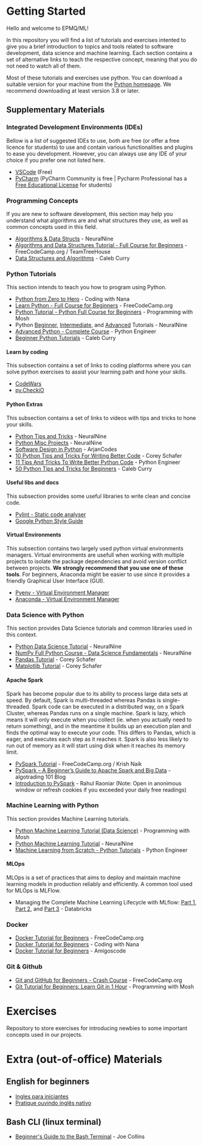 # Getting Started

Hello and welcome to EPMQ/ML!

In this repository you will find a list of tutorials and exercises intented to give you a brief introduction to topics and tools related to software development, data science and machine learning. Each section contains a set of alternative links to teach the respective concept, meaning that you do not need to watch all of them.

Most of these tutorials and exercises use python. You can download a suitable version for your machine from the [Python homepage](https://www.python.org). We recommend downloading at least version 3.8 or later.

## Supplementary Materials

### Integrated Development Environments (IDEs)

Bellow is a list of suggested IDEs to use, both are free (or offer a free licence for students) to use and contain various functionalities and plugins to ease you development. However, you can always use any IDE of your choice if you prefer one not listed here.

- [VSCode](https://code.visualstudio.com) (Free)
- [PyCharm](https://www.jetbrains.com/pycharm/) (PyCharm Community is free | Pycharm Professional has a [Free Educational License](https://www.jetbrains.com/community/education/#students) for students)

### Programming Concepts

If you are new to software development, this section may help you understand what algorithms are and what structures they use, as well as common concepts used in this field.

- [Algorithms & Data Structs](https://youtu.be/jQqQpPMYPXs) - NeuralNine
- [Algorithms and Data Structures Tutorial - Full Course for Beginners](https://youtu.be/8hly31xKli0) - FreeCodeCamp.org / TeamTreeHouse
- [Data Structures and Algorithms](https://www.youtube.com/watch?v=4RLhuZ3N9nc&list=PL_c9BZzLwBRLpDEpYRFXKBN-2ZCsAx0ps) - Caleb Curry

### Python Tutorials

This section intends to teach you how to program using Python.

- [Python from Zero to Hero](https://youtu.be/t8pPdKYpowI) - Coding with Nana
- [Learn Python - Full Course for Beginners](https://youtu.be/rfscVS0vtbw) - FreeCodeCamp.org
- [Python Tutorial - Python Full Course for Beginners](https://youtu.be/_uQrJ0TkZlc) - Programming with Mosh
- Python [Beginner](https://www.youtube.com/watch?v=-eaFKumWT1k&list=PL7yh-TELLS1E6dNCzfQl-NG-KJP3C-4mc), [Intermediate](https://www.youtube.com/watch?v=2S7Xxz9PhaU&list=PL7yh-TELLS1F3KytMVZRFO-xIo_S2_Jg1), and [Advanced](https://www.youtube.com/watch?v=KSiRzuSx120&list=PL7yh-TELLS1FuqLSjl5bgiQIEH25VEmIc) Tutorials - NeuralNine
- [Advanced Python - Complete Course](https://www.youtube.com/watch?v=QLTdOEn79Rc&list=PLqnslRFeH2UqLwzS0AwKDKLrpYBKzLBy2) - Python Engineer
- [Beginner Python Tutorials](https://www.youtube.com/watch?v=s3IvdkCq2_c&list=PL_c9BZzLwBRKK8ndQBBKolg7IxrC5T6Ws) - Caleb Curry

#### Learn by coding

This subsection contains a set of links to coding platforms where you can solve python exercises to assist your learning path and hone your skills.

- [CodeWars](https://www.codewars.com)
- [py.CheckiO](https://py.checkio.org)

#### Python Extras

This subsection contains a set of links to videos with tips and tricks to hone your skills.

- [Python Tips and Tricks](https://www.youtube.com/watch?v=Wz5oLT55_jY&list=PL7yh-TELLS1GNyuvPsFEqb7JVMEUTtuau) - NeuralNine
- [Python Misc Projects](https://www.youtube.com/watch?v=5x6iAKdJB6U&list=PL7yh-TELLS1EgOLIPo1sVuf_rDPEp33S8) - NeuralNine
- [Software Design in Python](https://www.youtube.com/watch?v=eiDyK_ofPPM&list=PLC0nd42SBTaNuP4iB4L6SJlMaHE71FG6N) - ArjanCodes
- [10 Python Tips and Tricks For Writing Better Code](https://youtu.be/C-gEQdGVXbk) - Corey Schafer
- [11 Tips And Tricks To Write Better Python Code](https://youtu.be/8OKTAedgFYg) - Python Engineer
- [50 Python Tips and Tricks for Beginners](https://youtu.be/F3T8tg2tVKM) - Caleb Curry

#### Useful libs and docs

This subsection provides some useful libraries to write clean and concise code.

- [Pylint - Static code analyser](https://pypi.org/project/pylint/)
- [Google Python Style Guide](https://google.github.io/styleguide/pyguide.html)

#### Virtual Environments

This subsection contains two largely used python virtual environments managers. Virtual environments are usefull when working with multiple projects to isolate the package dependencies and avoid version conflict between projects. **We strongly recommend that you use one of these tools**. For beginners, Anaconda might be easier to use since it provides a friendly Graphical User Interface (GUI).

- [Pyenv - Virtual Environment Manager](https://github.com/pyenv/pyenv)
- [Anaconda - Virtual Environment Manager](https://www.anaconda.com)

### Data Science with Python

This section provides Data Science tutorials and common libraries used in this context.

- [Python Data Science Tutorial](https://www.youtube.com/watch?v=hVcEv7rEN24&list=PL7yh-TELLS1FfO5Q8KHK31VgsrcnWcTAk) - NeuralNine
- [NumPy Full Python Course - Data Science Fundamentals](https://youtu.be/4c_mwnYdbhQ) - NeuralNine
- [Pandas Tutorial](https://www.youtube.com/watch?v=ZyhVh-qRZPA&list=PL-osiE80TeTsWmV9i9c58mdDCSskIFdDS) - Corey Schafer
- [Matplotlib Tutorial](https://www.youtube.com/watch?v=UO98lJQ3QGI&list=PL-osiE80TeTvipOqomVEeZ1HRrcEvtZB_) - Corey Schafer

#### Apache Spark

Spark has become popular due to its ability to process large data sets at speed. By default, Spark is multi-threaded whereas Pandas is single-threaded. Spark code can be executed in a distributed way, on a Spark Cluster, whereas Pandas runs on a single machine. Spark is lazy, which means it will only execute when you collect (ie. when you actually need to return something), and in the meantime it builds up an execution plan and finds the optimal way to execute your code. This differs to Pandas, which is eager, and executes each step as it reaches it. Spark is also less likely to run out of memory as it will start using disk when it reaches its memory limit.

- [PySpark Tutorial](https://youtu.be/_C8kWso4ne4) - FreeCodeCamp.org / Krish Naik
- [PySpark – A Beginner’s Guide to Apache Spark and Big Data](https://algotrading101.com/learn/pyspark-guide/) - algotrading 101 Blog
- [Introduction to PySpark](https://medium.com/the-researchers-guide/introduction-to-pyspark-a61f7217398e) - Rahul Raoniar (Note: Open in anonimous window or refresh cookies if you exceeded your daily free readings)

### Machine Learning with Python

This section provides Machine Learning tutorials.

- [Python Machine Learning Tutorial (Data Science)](https://youtu.be/7eh4d6sabA0) - Programming with Mosh
- [Python Machine Learning Tutorial](https://www.youtube.com/watch?v=jg5paDArl3E&list=PL7yh-TELLS1EZGz1-VDltwdwZvPV-jliQ) - NeuralNine
- [Machine Learning from Scratch - Python Tutorials](https://www.youtube.com/watch?v=ngLyX54e1LU&list=PLqnslRFeH2Upcrywf-u2etjdxxkL8nl7E) - Python Engineer

#### MLOps

MLOps is a set of practices that aims to deploy and maintain machine learning models in production reliably and efficiently. A common tool used for MLOps is MLFlow.

- Managing the Complete Machine Learning Lifecycle with MLflow: [Part 1](https://youtu.be/x3cxvsUFVZA), [Part 2](https://youtu.be/g5ibwiSH1uA), and [Part 3](https://youtu.be/AxYmj8ufKKY) - Databricks


### Docker
- [Docker Tutorial for Beginners](https://youtu.be/fqMOX6JJhGo) - FreeCodeCamp.org
- [Docker Tutorial for Beginners](https://youtu.be/3c-iBn73dDE) - Coding with Nana
- [Docker Tutorial for Beginners](https://youtu.be/p28piYY_wv8) - Amigoscode

### Git & Github
- [Git and GitHub for Beginners - Crash Course](https://youtu.be/RGOj5yH7evk) - FreeCodeCamp.org
- [Git Tutorial for Beginners: Learn Git in 1 Hour](https://youtu.be/8JJ101D3knE) - Programming with Mosh

# Exercises
Repository to store exercises for introducing newbies to some important concepts used in our projects.

# Extra (out-of-office) Materials

## English for beginners
- [Ingles para iniciantes](https://www.youtube.com/watch?v=X5TdMsc4YCg&list=PL41dMNqXopt85RhRgFp_jdoI5Bz7DUG-c)
- [Pratique ouvindo inglês nativo](https://youtu.be/jLA83e3jdSE)

## Bash CLI (linux terminal)
- [Beginner's Guide to the Bash Terminal](https://youtu.be/oxuRxtrO2Ag) - Joe Collins
